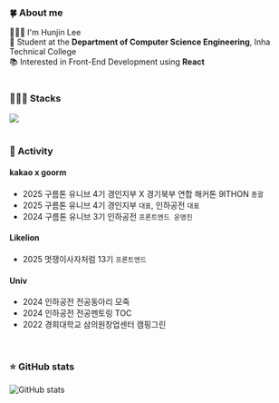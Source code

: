 ### 🍀 About me
🙋🏻‍♂️ I'm Hunjin Lee<br>
🏫 Student at the **Department of Computer Science Engineering**, Inha Technical College  
📚 Interested in Front-End Development using **React**  
</br>

### 👨🏻‍💻 Stacks
<div>
  <a href="https://skillicons.dev">
    <img src="https://skillicons.dev/icons?i=react,typescript,javascript,nextjs,tailwindcss,css,html" />
  </a>
</div>
</br>

### 👥 Activity
#### kakao x goorm
- 2025 구름톤 유니브 4기 경인지부 X 경기북부 연합 해커톤 9ITHON `총괄`
- 2025 구름톤 유니브 4기 경인지부 `대표`, 인하공전 `대표`
- 2024 구름톤 유니브 3기 인하공전 `프론트엔드 운영진`

#### Likelion
- 2025 멋쟁이사자처럼 13기 `프론트엔드`

#### Univ
- 2024 인하공전 전공동아리 모죽
- 2024 인하공전 전공멘토링 TOC
- 2022 경희대학교 삼의원창업센터 캠핑그린

<div>

<br />

### ⭐️ GitHub stats
![GitHub stats](https://github-readme-stats.vercel.app/api?username=huniversal&show_icons=true&theme=react)
</div>


